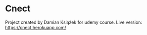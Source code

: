 # Cnect

Project created by Damian Książek for udemy course.
Live version: https://cnect.herokuapp.com/
